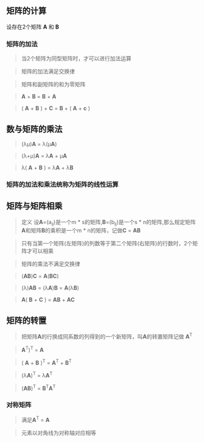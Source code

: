 ## 矩阵的计算


设存在2个矩阵 **A** 和 **B**
### 矩阵的加法
> 当2个矩阵为同型矩阵时，才可以进行加法运算

> 矩阵的加法满足交换律

> 矩阵和副矩阵的和为零矩阵

> **A** + **B** =  **B** + **A**

> ( **A** + **B** ) + **C**  =  **B** + ( **A** + **c** )

## 数与矩阵的乘法
> (λμ)**A** = λ(μ**A**)

> (λ+μ)**A** = λ**A** + μ**A**

> λ( **A** + **B** ) = λ**A** + λ**B**

### 矩阵的加法和乘法统称为矩阵的线性运算

## 矩阵与矩阵相乘
> 定义 设**A**=(a<sub>ij</sub>)是一个m * s的矩阵,**B**=(b<sub>ij</sub>)是一个s * n的矩阵,那么规定矩阵**A**和矩阵**B**的乘积是一个m * n的矩阵，记做**C** = **AB**

> 只有当第一个矩阵(左矩阵)的列数等于第二个矩阵(右矩阵)的行数时，2个矩阵才可以相乘

> 矩阵的乘法不满足交换律

> (**AB**)**C** = **A**(**BC**)

> (λ)**AB** = (λ**A**)**B**  = **A**(λ**B**)

>  **A**( **B** + **C** ) = **AB** + **AC**

## 矩阵的转置
> 把矩阵**A**的行换成同系数的列得到的一个新矩阵，叫**A**的转置矩阵记做 **A**<sup>T</sup>

>  **A**<sup>T</sup>)<sup>T</sup> =  **A**

> ( **A** + **B** )<sup>T</sup> =  **A**<sup>T</sup> + **B**<sup>T</sup> 

> (λ**A**)<sup>T</sup> = λ**A**<sup>T</sup>

> (**AB**)<sup>T</sup> = **B**<sup>T</sup>**A**<sup>T</sup>

### 对称矩阵
> 满足**A**<sup>T</sup> = **A**

> 元素以对角线为对称轴对应相等

